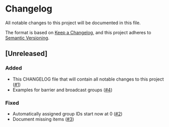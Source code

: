 # Changelog

All notable changes to this project will be documented in this file.

The format is based on [Keep a Changelog](https://keepachangelog.com/en/1.1.0/),
and this project adheres to [Semantic Versioning](https://semver.org/spec/v2.0.0.html).

## [Unreleased]

### Added
- This CHANGELOG file that will contain all notable changes to this project ([#1](https://github.com/soehrl/camure/pull/1))
- Examples for barrier and broadcast groups ([#4](https://github.com/soehrl/camure/pull/4))

### Fixed
- Automatically assigned group IDs start now at 0 ([#2](https://github.com/soehrl/camure/pull/2))
- Document missing items ([#3](https://github.com/soehrl/camure/pull/3))

